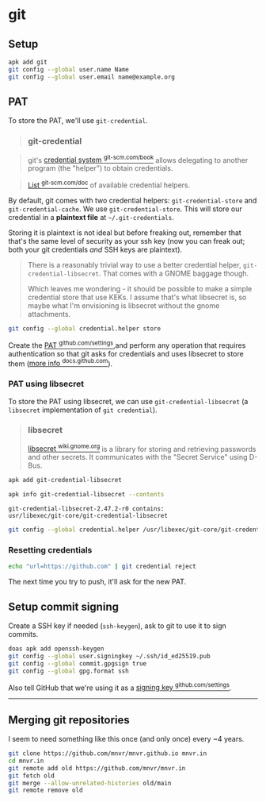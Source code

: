 # git

## Setup

```sh
apk add git
git config --global user.name Name
git config --global user.email name@example.org
```

## PAT

To store the PAT, we'll use `git-credential`.

> ### git-credential

> git's [credential system
  <sup>git-scm.com/book</sup>](https://git-scm.com/book/en/v2/Git-Tools-Credential-Storage)
  allows delegating to another program (the "helper") to obtain
  credentials.


> [List
  <sup>git-scm.com/doc</sup>](https://git-scm.com/doc/credential-helpers)
  of available credential helpers.

By default, git comes with two credential helpers:
`git-credential-store` and `git-credential-cache`. We use
`git-credential-store`. This will store our credential in a
**plaintext file** at `~/.git-credentials`.

Storing it is plaintext is not ideal but before freaking out, remember
that that's the same level of security as your ssh key (now you can
freak out; both your git credentials _and_ SSH keys are plaintext).

> There is a reasonably trivial way to use a better credential helper,
  `git-credential-libsecret`. That comes with a GNOME baggage though.
>
> Which leaves me wondering - it should be possible to make a simple
  credential store that use KEKs. I assume that's what libsecret is,
  so maybe what I'm envisioning is libsecret without the gnome
  attachments.

```sh
git config --global credential.helper store
```

Create the [PAT
<sup>github.com/settings</sup>](https://github.com/settings/personal-access-tokens/new),and
perform any operation that requires authentication so that git asks
for credentials and uses libsecret to store them ([more info
<sup>docs.github.com</sup>](https://docs.github.com/en/authentication/keeping-your-account-and-data-secure/managing-your-personal-access-tokens#using-a-personal-access-token-on-the-command-line)).

### PAT using libsecret

To store the PAT using libsecret, we can use
`git-credential-libsecret` (a `libsecret` implementation of `git
credential`).

> ### libsecret
>
> [libsecret
  <sup>wiki.gnome.org</sup>](https://wiki.gnome.org/Projects/Libsecret)
  is a library for storing and retrieving passwords and other
  secrets. It communicates with the "Secret Service" using D-Bus.

```sh
apk add git-credential-libsecret
```

```bash
apk info git-credential-libsecret --contents
```

    git-credential-libsecret-2.47.2-r0 contains:
    usr/libexec/git-core/git-credential-libsecret
    

```sh
git config --global credential.helper /usr/libexec/git-core/git-credential-libsecret
```

### Resetting credentials

```sh
echo "url=https://github.com" | git credential reject
```

The next time you try to push, it'll ask for the new PAT.

## Setup commit signing

Create a SSH key if needed (`ssh-keygen`), ask to git to use it to
sign commits.

```sh
doas apk add openssh-keygen
git config --global user.signingkey ~/.ssh/id_ed25519.pub
git config --global commit.gpgsign true
git config --global gpg.format ssh
```

Also tell GitHub that we're using it as a [signing key
<sup>github.com/settings</sup>](https://github.com/settings/keys).

---

## Merging git repositories

I seem to need something like this once (and only once) every ~4 years.

```sh
git clone https://github.com/mnvr/mnvr.github.io mnvr.in
cd mnvr.in
git remote add old https://github.com/mnvr/mnvr.in
git fetch old
git merge --allow-unrelated-histories old/main
git remote remove old
```
